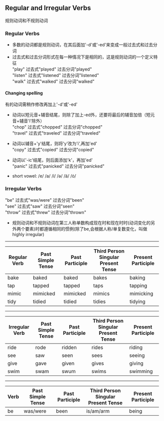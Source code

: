 ## Regular and Irregular Verbs
规则动词和不规则动词
### Regular Verbs
* 多数的动词都是规则动词，在其后面加'-d'或'-ed'来变成一般过去式和过去分词 
* 过去式和过去分词形式在每一种情况下是相同的，这是规则动词的一个定义特征  
"play"    过去式"played"    过去分词"played"  
"listen"  过去式"listened"  过去分词"listened"  
"walk"    过去式"walked"    过去分词"walked"  

#### Changing spelling
有的动词需稍作修改再加上'-d'或'-ed'
* 动词以短元音+辅音结尾，则除了加上-ed外，还要将最后的辅音加倍（短元音+辅音'l'除外）  
"chop"    过去式"chopped"    过去分词"chopped"  
"travel"    过去式"traveled"    过去分词"traveled" 

* 动词以辅音+'y'结尾，则将'y'改为'i',再加'ed'  
"copy"    过去式"copied"    过去分词"copied"  

* 动词以'-ic'结尾，则后面添加'k'，再加'ed'  
"panic"    过去式"panicked"    过去分词"panicked"  

* short vowel: /e/  /a/  /i/  /ə/  /ä/  /ȯ/ 
### Irregular Verbs
"be"      过去式"was/were"  过去分词"been"  
"see"     过去式"saw"       过去分词"seen"  
"throw"   过去式"threw"     过去分词"thrown"  

* 规则动词和不规则动词在第三人称单数构成现在时和现在时时(动词变化的另外两个要素)时都遵循相同的惯例(除了be,会根据人称/单复数变化，叫做highly irregular)   
***

| Regular Verb | Past Simple Tense | Past Participle | Third Person Singular Present Tense | Present Participle |
|--------------|-------------------|-----------------|-------------------------------------|--------------------|
| bake         | baked             | baked           | bakes                               | baking             |
| tap          | tapped            | tapped          | taps                                | tapping            |
| mimic        | mimicked          | mimicked        | mimics                              | mimicking          |
| tidy         | tidied            | tidied          | tidies                              | tidying            |

***
  
| Irregular Verb | Past Simple Tense | Past Participle | Third Person Singular Present Tense | Present Participle |
|----------------|-------------------|-----------------|-------------------------------------|--------------------|
| ride           | rode              | ridden          | rides                               | riding             |
| see            | saw               | seen            | sees                                | seeing             |
| give           | gave              | given           | gives                               | giving             |
| swim           | swam              | swum            | swims                               | swimming           |

*** 
  
| Verb | Past Simple Tense | Past Participle | Third Person Singular Present Tense | Present Participle |
|------|-------------------|-----------------|-------------------------------------|--------------------|
| be   | was/were          | been            | is/am/arm                           | being              |
